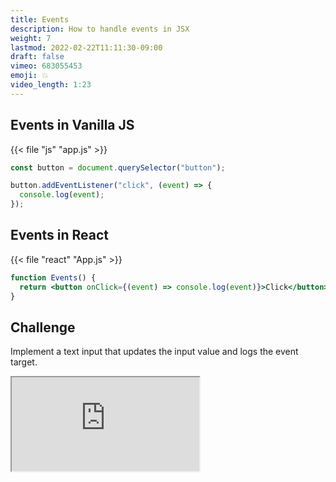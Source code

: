 ```yaml
---
title: Events
description: How to handle events in JSX
weight: 7
lastmod: 2022-02-22T11:11:30-09:00
draft: false
vimeo: 683055453
emoji: 💥
video_length: 1:23
---
```


## Events in Vanilla JS

{{< file "js" "app.js" >}}

```javascript
const button = document.querySelector("button");

button.addEventListener("click", (event) => {
  console.log(event);
});
```

## Events in React

{{< file "react" "App.js" >}}

```jsx
function Events() {
  return <button onClick={(event) => console.log(event)}>Click</button>;
}
```

## Challenge

Implement a text input that updates the input value and logs the event target.

<iframe class="frame-full" src="https://stackblitz.com/edit/react-7xn78o?embed=1&file=src/App.js"></iframe>

